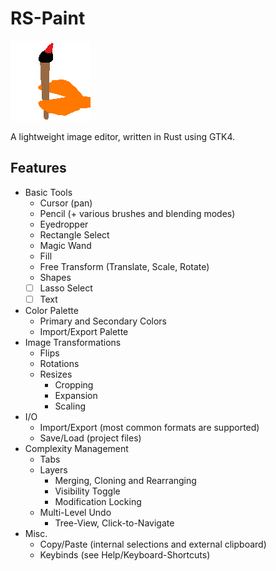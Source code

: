 # RS-Paint

![rs-paint alpha logo](/icons/logo.png)

A lightweight image editor, written in Rust using GTK4.

## Features

- Basic Tools
    - Cursor (pan)
    - Pencil (+ various brushes and blending modes)
    - Eyedropper
    - Rectangle Select
    - Magic Wand
    - Fill
    - Free Transform (Translate, Scale, Rotate)
    - Shapes
    - [ ] Lasso Select
    - [ ] Text
- Color Palette
    - Primary and Secondary Colors
    - Import/Export Palette
- Image Transformations
  - Flips
  - Rotations
  - Resizes
      - Cropping
      - Expansion
      - Scaling
- I/O
    - Import/Export (most common formats are supported)
    - Save/Load (project files)
- Complexity Management
    - Tabs
    - Layers
        - Merging, Cloning and Rearranging
        - Visibility Toggle
        - Modification Locking
    - Multi-Level Undo
        - Tree-View, Click-to-Navigate
- Misc.
    - Copy/Paste (internal selections and external clipboard)
    - Keybinds (see Help/Keyboard-Shortcuts)
